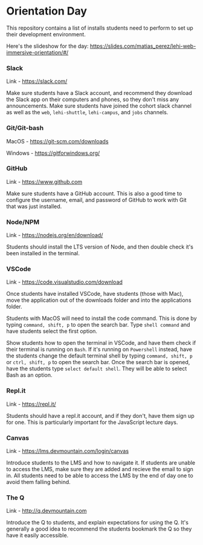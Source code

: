 # Orientation Day
This repository contains a list of installs students need to perform to set up their development environment.

Here's the slideshow for the day: https://slides.com/matias_perez/lehi-web-immersive-orientation/#/

### Slack
Link - https://slack.com/

Make sure students have a Slack account, and recommend they download the Slack app on their computers and phones, so they don't miss any announcements. Make sure students have joined the cohort slack channel as well as the `web`, `lehi-shuttle`, `lehi-campus`, and `jobs` channels.

### Git/Git-bash
MacOS - https://git-scm.com/downloads

Windows - https://gitforwindows.org/

### GitHub
Link - https://www.github.com

Make sure students have a GitHub account. This is also a good time to configure the username, email, and password of GitHub to work with Git that was just installed.

### Node/NPM
Link - https://nodejs.org/en/download/

Students should install the LTS version of Node, and then double check it's been installed in the terminal.

### VSCode
Link - https://code.visualstudio.com/download

Once students have installed VSCode, have students (those with Mac), move the application out of the downloads folder and into the applications folder. 

Students with MacOS will need to install the code command. This is done by typing `command, shift, p` to open the search bar. Type `shell command` and have students select the first option.

Show students how to open the terminal in VSCode, and have them check if their terminal is running on `Bash`. If it's running on `Powershell` instead, have the students change the default terminal shell by typing `command, shift, p` or `ctrl, shift, p` to open the search bar. Once the search bar is opened, have the students type `select default shell`. They will be able to select Bash as an option.

### Repl.it
Link - https://repl.it/

Students should have a repl.it account, and if they don't, have them sign up for one. This is particularly important for the JavaScript lecture days.

### Canvas
Link - https://lms.devmountain.com/login/canvas

Introduce students to the LMS and how to navigate it. If students are unable to access the LMS, make sure they are added and recieve the email to sign in. All students need to be able to access the LMS by the end of day one to avoid them falling behind.

### The Q
Link - http://q.devmountain.com

Introduce the Q to students, and explain expectations for using the Q. It's generally a good idea to recommend the students bookmark the Q so they have it easily accessible.
